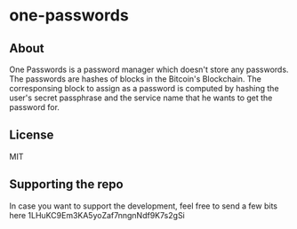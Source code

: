 # one-passwords

## About
One Passwords is a password manager which doesn't store any passwords. 
The passwords are hashes of blocks in the Bitcoin's Blockchain.
The corresponsing block to assign as a password is computed by hashing the 
user's secret passphrase and the service name that he wants to get the password for.

## License
MIT

## Supporting the repo

In case you want to support the development, feel free to send a few bits here 1LHuKC9Em3KA5yoZaf7nngnNdf9K7s2gSi
